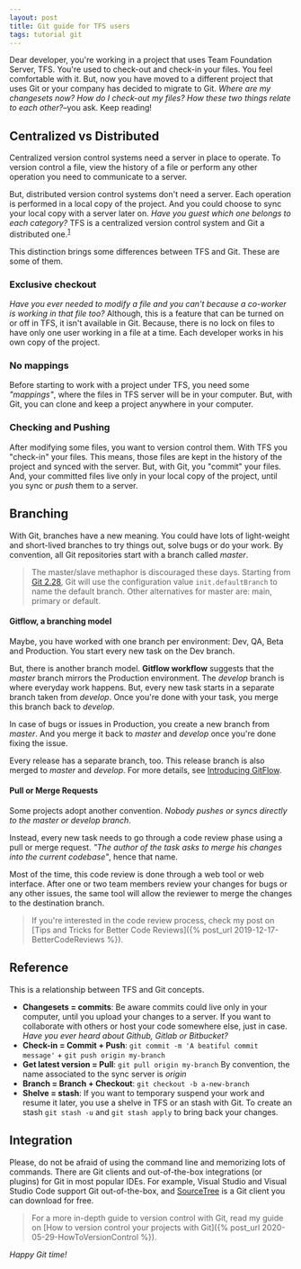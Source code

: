 ```yaml
---
layout: post
title: Git guide for TFS users
tags: tutorial git
---
```


Dear developer, you're working in a project that uses Team Foundation Server, TFS. You're used to check-out and check-in your files. You feel comfortable with it. But, now you have moved to a different project that uses Git or your company has decided to migrate to Git. _Where are my changesets now? How do I check-out my files? How these two things relate to each other?_–you ask. Keep reading!

## Centralized vs Distributed

Centralized version control systems need a server in place to operate. To version control a file, view the history of a file or perform any other operation you need to communicate to a server.

But, distributed version control systems don't need a server. Each operation is performed in a local copy of the project. And you could choose to sync your local copy with a server later on. _Have you guest which one belongs to each category?_ TFS is a centralized version control system and Git a distributed one.<sup>[1]</sup>

This distinction brings some differences between TFS and Git. These are some of them.

### Exclusive checkout

_Have you ever needed to modify a file and you can't because a co-worker is working in that file too?_ Although, this is a feature that can be turned on or off in TFS, it isn't available in Git. Because, there is no lock on files to have only one user working in a file at a time. Each developer works in his own copy of the project.

### No mappings

Before starting to work with a project under TFS, you need some _"mappings"_, where the files in TFS server will be in your computer. But, with Git, you can clone and keep a project anywhere in your computer.

### Checking and Pushing

After modifying some files, you want to version control them. With TFS you "check-in" your files. This means, those files are kept in the history of the project and synced with the server. But, with Git, you "commit" your files. And, your committed files live only in your local copy of the project, until you sync or _push_ them to a server.

## Branching

With Git, branches have a new meaning. You could have lots of light-weight and short-lived branches to try things out, solve bugs or do your work. By convention, all Git repositories start with a branch called _master_.

> The master/slave methaphor is discouraged these days. Starting from [Git 2.28](https://github.blog/2020-07-27-highlights-from-git-2-28/#introducing-init-defaultbranch), Git will use the configuration value `init.defaultBranch` to name the default branch. Other alternatives for master are: main, primary or default.

#### Gitflow, a branching model

Maybe, you have worked with one branch per environment: Dev, QA, Beta and Production. You start every new task on the Dev branch.

But, there is another branch model. **Gitflow workflow** suggests that the _master_ branch mirrors the Production environment. The _develop_ branch is where everyday work happens. But, every new task starts in a separate branch taken from _develop_. Once you're done with your task, you merge this branch back to _develop_.

In case of bugs or issues in Production, you create a new branch from _master_. And you merge it back to _master_ and _develop_ once you're done fixing the issue.

Every release has a separate branch, too. This release branch is also merged to _master_ and _develop_. For more details, see [Introducing GitFlow](https://datasift.github.io/gitflow/IntroducingGitFlow.html).

#### Pull or Merge Requests

Some projects adopt another convention. _Nobody pushes or syncs directly to the master or develop branch_.

Instead, every new task needs to go through a code review phase using a pull or merge request. _"The author of the task asks to merge his changes into the current codebase"_, hence that name.

Most of the time, this code review is done through a web tool or web interface. After one or two team members review your changes for bugs or any other issues, the same tool will allow the reviewer to merge the changes to the destination branch.

> If you're interested in the code review process, check my post on [Tips and Tricks for Better Code Reviews]({% post_url 2019-12-17-BetterCodeReviews %}).

## Reference

This is a relationship between TFS and Git concepts.

* **Changesets = commits**: Be aware commits could live only in your computer, until you upload your changes to a server. If you want to collaborate with others or host your code somewhere else, just in case. _Have you ever heard about Github, Gitlab or Bitbucket?_
* **Check-in = Commit + Push**: `git commit -m 'A beatiful commit message'` + `git push origin my-branch`
* **Get latest version = Pull**: `git pull origin my-branch` By convention, the name associated to the sync server is _origin_
* **Branch = Branch + Checkout**: `git checkout -b a-new-branch`
* **Shelve = stash**: If you want to temporary suspend your work and resume it later, you use a shelve in TFS or an stash with Git. To create an stash `git stash -u` and `git stash apply` to bring back your changes.

## Integration

Please, do not be afraid of using the command line and memorizing lots of commands. There are  Git clients and out-of-the-box integrations (or plugins) for Git in most popular IDEs. For example, Visual Studio and Visual Studio Code support Git out-of-the-box, and [SourceTree](https://www.sourcetreeapp.com/) is a Git client you can download for free.

> For a more in-depth guide to version control with Git, read my guide on [How to version control your projects with Git]({% post_url 2020-05-29-HowToVersionControl %}).

_Happy Git time!_

[1]: https://docs.microsoft.com/en-us/azure/devops/repos/tfvc/index?view=azure-devops
